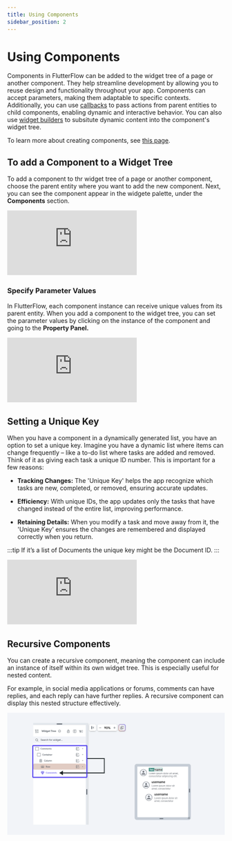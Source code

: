 ```yaml
---
title: Using Components
sidebar_position: 2
---
```


# Using Components

Components in FlutterFlow can be added to the widget tree of a page or another component. They help streamline
development by allowing you to reuse design and functionality throughout your app. Components can
accept parameters, making them adaptable to specific contexts. Additionally, you can use [callbacks](/resources/ui/components/callbacks)
to pass actions from parent entities to child components, enabling dynamic and interactive behavior. You can also use [widget builders](widget-builder-parameters.md) to subsitute dynamic content into the component's widget tree.

To learn more about creating components, see [this page](/resources/ui/components/creating-components).

## To add a Component to a Widget Tree

To add a component to thr widget tree of a page or another component, choose the parent entity where you want to add the new component. Next, you can see the component appear in the widgete palette, under the **Components** section.

<div style={{
    position: 'relative',
    paddingBottom: 'calc(56.67989417989418% + 41px)', // Keeps the aspect ratio and additional padding
    height: 0,
    width: '100%'
}}>
    <iframe 
        src="https://demo.arcade.software/EBpdB2PtNGPGzKh7O2eQ?embed&show_copy_link=true"
        title="Add component to Page"
        style={{
            position: 'absolute',
            top: 0,
            left: 0,
            width: '100%',
            height: '100%',
            colorScheme: 'light'
        }}
        frameborder="0"
        loading="lazy"
        webkitAllowFullScreen
        mozAllowFullScreen
        allowFullScreen
        allow="clipboard-write">
    </iframe>
</div>

### Specify Parameter Values

In FlutterFlow, each component instance can receive unique values from its parent entity.
When you add a component to the widget tree, you can set the parameter values by clicking on the instance of the component and going to the **Property Panel.**

<div style={{
    position: 'relative',
    paddingBottom: 'calc(56.67989417989418% + 41px)', // Keeps the aspect ratio and additional padding
    height: 0,
    width: '100%'
}}>
    <iframe 
        src="https://demo.arcade.software/t4r4TKLGrRvdthCZYdvm?embed&show_copy_link=true"
        title="Pass Down Values"
        style={{
            position: 'absolute',
            top: 0,
            left: 0,
            width: '100%',
            height: '100%',
            colorScheme: 'light'
        }}
        frameborder="0"
        loading="lazy"
        webkitAllowFullScreen
        mozAllowFullScreen
        allowFullScreen
        allow="clipboard-write">
    </iframe>
</div>



## Setting a Unique Key
When you have a component in a dynamically generated list, you have an option to set a unique key. Imagine you have a dynamic list where items can change frequently – like a to-do list where tasks are added and removed. Think of it as giving each task a unique ID number. This is important for a few reasons:

- **Tracking Changes:** The 'Unique Key' helps the app recognize which tasks are new, completed, or removed, ensuring accurate updates.

- **Efficiency:** With unique IDs, the app updates only the tasks that have changed instead of the entire list, improving performance.

- **Retaining Details:** When you modify a task and move away from it, the 'Unique Key' ensures the changes are remembered and displayed correctly when you return.

:::tip
If it’s a list of Documents the unique key might be the Document ID.
:::

<div class="video-container"><iframe src="https://www.loom.
com/embed/61d061adf14741bbb25178b439b50b4f?sid=8277e59a-effe-4cf8-a3f6-3f81a7e2a690" frameborder="0" allow="accelerometer; autoplay; clipboard-write; encrypted-media; gyroscope; picture-in-picture; web-share" referrerpolicy="strict-origin-when-cross-origin" allowfullscreen></iframe></div>


## Recursive Components

You can create a recursive component, meaning the component can include an instance of itself within its own widget tree. This is especially useful for nested content.

For example, in social media applications or forums, comments can have replies, and each reply can have further replies. A recursive component can display this nested structure effectively.

![recursive-comp.png](../imgs/recursive-comp.png)


